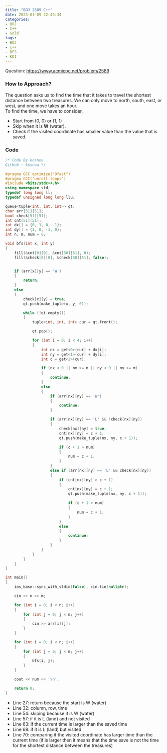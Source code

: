 ```yaml
---
title: "BOJ 2589 C++"   
date: 2023-01-09 22:49:34
categories:
- BOJ
- C++
- Gold
tags:
- BOJ
- C++
- BFS
- KOI
---
```


Question: <https://www.acmicpc.net/problem/2589> <br/>

### How to Approach?
The question asks us to find the time that it takes to travel the shortest distance between two treasures. We can only move to north, south, east, or west, and one move takes an hour. <br/> To find the time, we have to consider, 
* Start from (0, 0) or (1, 1) 
* Skip when it is __W__ (water).
* Check if the visited coordinate has smaller value than the value that is saved.

### Code
``` cpp
/* Code By kosnoa
GitHub : kosnoa */

#pragma GCC optimize("Ofast")
#pragma GCC("unroll-loops")
#include <bits/stdc++.h>
using namespace std;
typedef long long ll;
typedef unsigned long long llu;

queue<tuple<int, int, int>> qt;
char arr[51][51];
bool check[51][51];
int cnt[51][51];
int dx[] = {0, 1, 0, -1};
int dy[] = {1, 0, -1, 0};
int n, m, num = 0;

void bfs(int x, int y)
{
    fill(&cnt[0][0], &cnt[50][51], 0);
    fill(&check[0][0], &check[50][51], false);


    if (arr[x][y] == 'W')
    {
        return;
    }
    else
    {
        check[x][y] = true;
        qt.push(make_tuple(x, y, 0));

        while (!qt.empty())
        {
            tuple<int, int, int> cur = qt.front();

            qt.pop();

            for (int i = 0; i < 4; i++)
            {
                int nx = get<0>(cur) + dx[i];
                int ny = get<1>(cur) + dy[i];
                int c = get<2>(cur);

                if (nx < 0 || nx >= n || ny < 0 || ny >= m)
                {
                    continue;
                }
                else
                {
                    if (arr[nx][ny] == 'W')
                    {
                        continue;
                    }

                    if (arr[nx][ny] == 'L' && !check[nx][ny]) 
                    {
                        check[nx][ny] = true;
                        cnt[nx][ny] = c + 1;
                        qt.push(make_tuple(nx, ny, c + 1));

                        if (c + 1 > num) 
                        {
                            num = c + 1;
                        }
                    }
                    else if (arr[nx][ny] == 'L' && check[nx][ny])
                    {
                        if (cnt[nx][ny] > c + 1)                      
                        {
                            cnt[nx][ny] = c + 1;
                            qt.push(make_tuple(nx, ny, c + 1));

                            if (c + 1 > num)
                            {
                                num = c + 1;
                            }
                        }
                        else
                        {
                            continue;
                        }
                    }
                }
            }
        }
    }
}

int main()
{
    ios_base::sync_with_stdio(false), cin.tie(nullptr);

    cin >> n >> m;

    for (int i = 0; i < n; i++)
    {
        for (int j = 0; j < m; j++)
        {
            cin >> arr[i][j];
        }
    }

    for (int i = 0; i < n; i++)
    {
        for (int j = 0; j < m; j++)
        {
            bfs(i, j);
        }
    }

    cout << num << '\n';

    return 0;
}
```
* Line 27: return because the start is W (water)
* Line 32: column, row, time 
* Line 54: skiping because it is W (water)
* Line 57: if it is L (land) and not visited
* Line 63: if the current time is larger than the saved time
* Line 68: if it is L (land) but visited
* Line 70: comparing if the visited coordinate has larger time than the current time (if is larger then it means that the time save is not the time for the shortest distance between the treasures)  